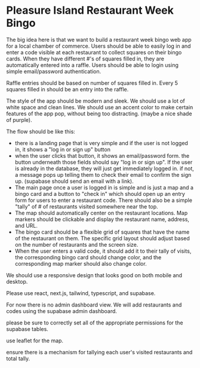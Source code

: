 # Pleasure Island Restaurant Week Bingo

The big idea here is that we want to build a restaurant week bingo web app for a local chamber of commerce. Users should be able to easily log in and enter a code visible at each restaurant to collect squares on their bingo cards. When they have different #'s of squares filled in, they are automatically entered into a raffle. Users should be able to login using simple email/password authentication. 

Raffle entries should be based on number of squares filled in. Every 5 squares filled in should be an entry into the raffle.

The style of the app should be modern and sleek. We should use a lot of white space and clean lines. We should use an accent color to make certain features of the app pop, without being too distracting. (maybe a nice shade of purple).

  The flow should be like this:
  - there is a landing page that is very simple and if the user is not logged in, it shows a "log in or sign up" button
  - when the user clicks that button, it shows an email/password form. the button underneath those fields should say "log in or sign up". If the user is already in the database, they will just get immediately logged in. if not, a message pops up telling them to check their email to confirm the sign up. (supabase should send an email with a link). 
  - The main page once a user is logged in is simple and is just a map and a bingo card and a button to "check in" which should open up an entry form for users to enter a restaurant code.  There should also be a simple "tally" of # of restaurants visited somewhere near the top. 
  - The map should automatically center on the restaurant locations. Map markers should be clickable and display the restaurant name, address, and URL.
  - The bingo card should be a flexible grid of squares that have the name of the restaurant on them. The specific grid layout should adjust based on the number of restaurants and the screen size. 
  - When the user enters a valid code, it should add it to their tally of visits, the corresponding bingo card should change color, and the corresponding map marker should also change color.
  
We should use a responsive design that looks good on both mobile and desktop.

Please use react, next.js, tailwind, typescript, and supabase.

For now there is no admin dashboard view. We will add restaurants and codes using the supabase admin dashboard.

please be sure to correctly set all of the appropriate permissions for the supabase tables.

use leaflet for the map.

ensure there is a mechanism for tallying each user's visited restaurants and total tally. 

